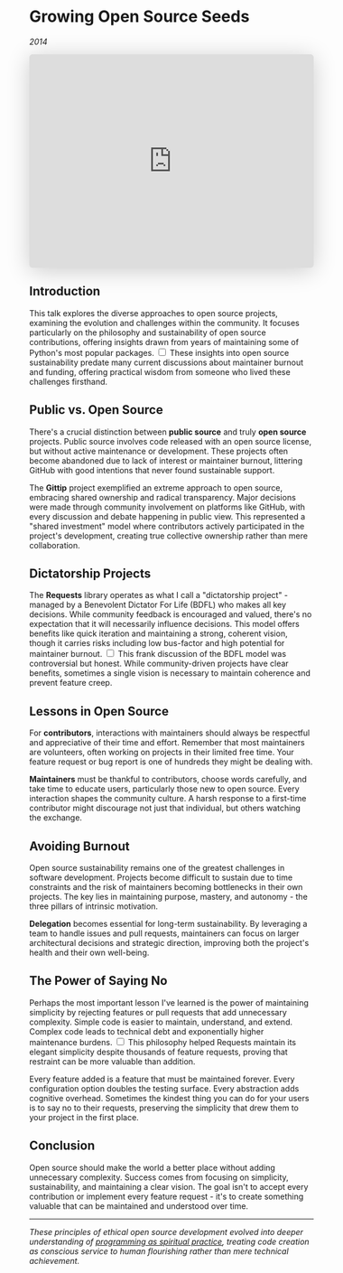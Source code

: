 # Growing Open Source Seeds
*2014*

<iframe class="speakerdeck-iframe" style="border: 0px; background: padding-box rgba(0, 0, 0, 0.1); margin: 0px; padding: 0px; border-radius: 6px; box-shadow: rgba(0, 0, 0, 0.2) 0px 5px 40px; width: 100%; height: auto; aspect-ratio: 560 / 420;" frameborder="0" src="https://speakerdeck.com/player/ced6f620a0350130c19836e12fd562a8" title="Growing Open Source Seeds" allowfullscreen="true" data-ratio="1.3333333333333333"></iframe>

## Introduction

This talk explores the diverse approaches to open source projects, examining the evolution and challenges within the community. It focuses particularly on the philosophy and sustainability of open source contributions, offering insights drawn from years of maintaining some of Python's most popular packages.<label for="sn-sustainability-prescience" class="margin-toggle sidenote-number"></label>
<input type="checkbox" id="sn-sustainability-prescience" class="margin-toggle"/>
<span class="sidenote">These insights into open source sustainability predate many current discussions about maintainer burnout and funding, offering practical wisdom from someone who lived these challenges firsthand.</span>

## Public vs. Open Source

There's a crucial distinction between **public source** and truly **open source** projects. Public source involves code released with an open source license, but without active maintenance or development. These projects often become abandoned due to lack of interest or maintainer burnout, littering GitHub with good intentions that never found sustainable support.

The **Gittip** project exemplified an extreme approach to open source, embracing shared ownership and radical transparency. Major decisions were made through community involvement on platforms like GitHub, with every discussion and debate happening in public view. This represented a "shared investment" model where contributors actively participated in the project's development, creating true collective ownership rather than mere collaboration.

## Dictatorship Projects

The **Requests** library operates as what I call a "dictatorship project" - managed by a Benevolent Dictator For Life (BDFL) who makes all key decisions. While community feedback is encouraged and valued, there's no expectation that it will necessarily influence decisions. This model offers benefits like quick iteration and maintaining a strong, coherent vision, though it carries risks including low bus-factor and high potential for maintainer burnout.<label for="sn-bdfl-controversy" class="margin-toggle sidenote-number"></label>
<input type="checkbox" id="sn-bdfl-controversy" class="margin-toggle"/>
<span class="sidenote">This frank discussion of the BDFL model was controversial but honest. While community-driven projects have clear benefits, sometimes a single vision is necessary to maintain coherence and prevent feature creep.</span>

## Lessons in Open Source

For **contributors**, interactions with maintainers should always be respectful and appreciative of their time and effort. Remember that most maintainers are volunteers, often working on projects in their limited free time. Your feature request or bug report is one of hundreds they might be dealing with.

**Maintainers** must be thankful to contributors, choose words carefully, and take time to educate users, particularly those new to open source. Every interaction shapes the community culture. A harsh response to a first-time contributor might discourage not just that individual, but others watching the exchange.

## Avoiding Burnout

Open source sustainability remains one of the greatest challenges in software development. Projects become difficult to sustain due to time constraints and the risk of maintainers becoming bottlenecks in their own projects. The key lies in maintaining purpose, mastery, and autonomy - the three pillars of intrinsic motivation.

**Delegation** becomes essential for long-term sustainability. By leveraging a team to handle issues and pull requests, maintainers can focus on larger architectural decisions and strategic direction, improving both the project's health and their own well-being.

## The Power of Saying No

Perhaps the most important lesson I've learned is the power of maintaining simplicity by rejecting features or pull requests that add unnecessary complexity. Simple code is easier to maintain, understand, and extend. Complex code leads to technical debt and exponentially higher maintenance burdens.<label for="sn-power-of-no" class="margin-toggle sidenote-number"></label>
<input type="checkbox" id="sn-power-of-no" class="margin-toggle"/>
<span class="sidenote">This philosophy helped Requests maintain its elegant simplicity despite thousands of feature requests, proving that restraint can be more valuable than addition.</span>

Every feature added is a feature that must be maintained forever. Every configuration option doubles the testing surface. Every abstraction adds cognitive overhead. Sometimes the kindest thing you can do for your users is to say no to their requests, preserving the simplicity that drew them to your project in the first place.

## Conclusion

Open source should make the world a better place without adding unnecessary complexity. Success comes from focusing on simplicity, sustainability, and maintaining a clear vision. The goal isn't to accept every contribution or implement every feature request - it's to create something valuable that can be maintained and understood over time.

---

*These principles of ethical open source development evolved into deeper understanding of [programming as spiritual practice](/essays/2025-08-26-programming_as_spiritual_practice), treating code creation as conscious service to human flourishing rather than mere technical achievement.*